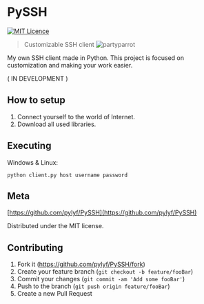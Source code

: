 # PySSH
[![MIT Licence](https://badges.frapsoft.com/os/mit/mit-150x33.png?v=103)](https://opensource.org/licenses/mit-license.php)
> Customizable SSH client ![partyparrot](http://cultofthepartyparrot.com/parrots/coffeeparrot.gif)

My own SSH client made in Python. This project is focused on customization and making your work easier.

( IN DEVELOPMENT )

## How to setup

1. Connect yourself to the world of Internet.
2. Download all used libraries.


## Executing

Windows & Linux:

```
python client.py host username password
```

## Meta

[https://github.com/pylyf/PySSH](https://github.com/pylyf/PySSH)

Distributed under the MIT license. 

## Contributing

1. Fork it (<https://github.com/pylyf/PySSH/fork>)
2. Create your feature branch (`git checkout -b feature/fooBar`)
3. Commit your changes (`git commit -am 'Add some fooBar'`)
4. Push to the branch (`git push origin feature/fooBar`)
5. Create a new Pull Request
